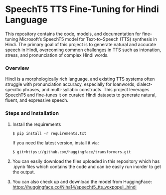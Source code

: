 # SpeechT5 TTS Fine-Tuning for Hindi Language

This repository contains the code, models, and documentation for fine-tuning Microsoft’s SpeechT5 model for Text-to-Speech (TTS) synthesis in Hindi. The primary goal of this project is to generate natural and accurate speech in Hindi, overcoming common challenges in TTS such as intonation, stress, and pronunciation of complex Hindi words.
### Overview

Hindi is a morphologically rich language, and existing TTS systems often struggle with pronunciation accuracy, especially for loanwords, dialect-specific phrases, and multi-syllabic constructs. This project leverages SpeechT5 and fine-tunes it on curated Hindi datasets to generate natural, fluent, and expressive speech.

### Steps and Installation
1. Install the requirements

   ```
   $ pip install -r requirements.txt
   ```
   If you need the latest version, install it via:
   ```
   $ git+https://github.com/huggingface/transformers.git
   ```
2. You can easily download the files uploaded in this repository which has .ipynb files which contains the code and can be easily run inorder to get the output.
3. You can also check up and download the model from HuggingFace: https://huggingface.co/Niha14/speecht5_tts_voxpopuli_hindi
